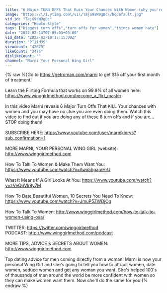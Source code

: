 ```yaml
---
title: "6 Major TURN OFFS That Ruin Your Chances With Women (why you're single)"
image: "https:\/\/i.ytimg.com\/vi\/TajG9sW9gDc\/hqdefault.jpg"
vid_id: "TajG9sW9gDc"
categories: "Howto-Style"
tags: ["biggest turn offs","turn offs for women","things women hate"]
date: "2022-02-14T07:05:03+03:00"
vid_date: "2022-02-10T17:15:00Z"
duration: "PT11M3S"
viewcount: "42675"
likeCount: "2476"
dislikeCount: ""
channel: "Marni Your Personal Wing Girl"
---
```

{% raw %}Go to <a rel="nofollow" target="blank" href="https://getroman.com/marni">https://getroman.com/marni</a> to get $15 off your first month of treatment!<br /><br />Learn the Flirting Formula that works on 99.9% of all women here: <a rel="nofollow" target="blank" href="https://www.winggirlmethod.com/become_a_flirt_master">https://www.winggirlmethod.com/become_a_flirt_master</a><br /><br />In this video Marni reveals 6 Major Turn Offs That KILL Your chances with women and you may have no clue you are even doing them.  Watch this video to find out if you are doing any of these 6 turn offs and if you are... STOP doing them!<br /><br />SUBSCRIBE HERE: <a rel="nofollow" target="blank" href="https://www.youtube.com/user/marnikinrys?sub_confirmation=1">https://www.youtube.com/user/marnikinrys?sub_confirmation=1</a><br /><br />MORE MARNI, YOUR PERSONAL WING GIRL (website): <a rel="nofollow" target="blank" href="http://www.winggirlmethod.com">http://www.winggirlmethod.com</a><br /><br />How To Talk To Women &amp; Make Them Want You: <a rel="nofollow" target="blank" href="https://www.youtube.com/watch?v=Awx5hgamHrU">https://www.youtube.com/watch?v=Awx5hgamHrU</a><br /><br />What It Means If A Girl Looks At You: <a rel="nofollow" target="blank" href="https://www.youtube.com/watch?v=zVeQ6Vk8y7M">https://www.youtube.com/watch?v=zVeQ6Vk8y7M</a><br /><br />How To Date Beautiful Women, 10 Secrets You Need To Know: <a rel="nofollow" target="blank" href="https://www.youtube.com/watch?v=JmuP5ZWDjOg">https://www.youtube.com/watch?v=JmuP5ZWDjOg</a><br /><br />How To Talk To Women: <a rel="nofollow" target="blank" href="http://www.winggirlmethod.com/how-to-talk-to-women-using-osa/">http://www.winggirlmethod.com/how-to-talk-to-women-using-osa/</a><br /><br />TWITTER: <a rel="nofollow" target="blank" href="https://twitter.com/winggirlmethod">https://twitter.com/winggirlmethod</a><br />PODCAST: <a rel="nofollow" target="blank" href="http://www.winggirlmethod.com/podcast">http://www.winggirlmethod.com/podcast</a><br /><br />MORE TIPS, ADVICE &amp; SECRETS ABOUT WOMEN: <a rel="nofollow" target="blank" href="http://www.winggirlmethod.com">http://www.winggirlmethod.com</a><br /><br />Top dating advice for men coming directly from a woman! Marni is now your personal Wing Girl and she's going to tell you how to attract women, date women, seduce women and get any woman you want.  She's helped 100's of thousands of men around the world be more confident with women so they can make women want them. Now she'll do the same for you!{% endraw %}
